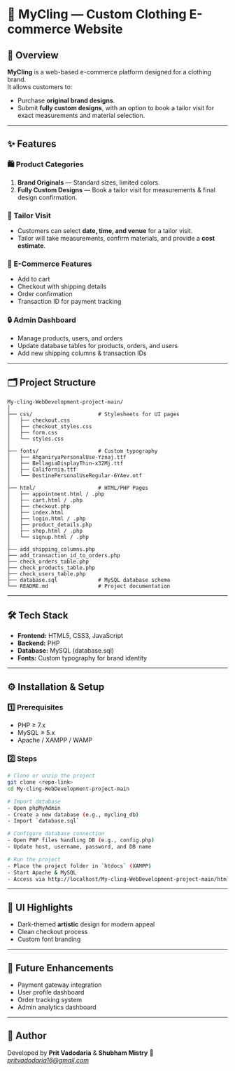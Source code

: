 # 👕 MyCling — Custom Clothing E-commerce Website

## 📌 Overview
**MyCling** is a web-based e-commerce platform designed for a clothing brand.  
It allows customers to:
- Purchase **original brand designs**.
- Submit **fully custom designs**, with an option to book a tailor visit for exact measurements and material selection.

---

## ✨ Features

### 🛍 Product Categories
1. **Brand Originals** — Standard sizes, limited colors.
2. **Fully Custom Designs** — Book a tailor visit for measurements & final design confirmation.

### 📅 Tailor Visit
- Customers can select **date, time, and venue** for a tailor visit.
- Tailor will take measurements, confirm materials, and provide a **cost estimate**.

### 🛒 E-Commerce Features
- Add to cart
- Checkout with shipping details
- Order confirmation
- Transaction ID for payment tracking

### 🔒 Admin Dashboard
- Manage products, users, and orders
- Update database tables for products, orders, and users
- Add new shipping columns & transaction IDs

---

## 🗂 Project Structure
```
My-cling-WebDevelopment-project-main/
│
├── css/                     # Stylesheets for UI pages
│   ├── checkout.css
│   ├── checkout_styles.css
│   ├── form.css
│   └── styles.css
│
├── fonts/                   # Custom typography
│   ├── AhganiryaPersonalUse-Yznaj.ttf
│   ├── BellagiaDisplayThin-x32Mj.ttf
│   ├── California.ttf
│   └── DestinePersonalUseRegular-6YAev.otf
│
├── html/                    # HTML/PHP Pages
│   ├── appointment.html / .php
│   ├── cart.html / .php
│   ├── checkout.php
│   ├── index.html
│   ├── login.html / .php
│   ├── product_details.php
│   ├── shop.html / .php
│   └── signup.html / .php
│
├── add_shipping_columns.php
├── add_transaction_id_to_orders.php
├── check_orders_table.php
├── check_products_table.php
├── check_users_table.php
├── database.sql             # MySQL database schema
└── README.md                # Project documentation
```

---

## 🛠 Tech Stack
- **Frontend:** HTML5, CSS3, JavaScript
- **Backend:** PHP
- **Database:** MySQL (database.sql)
- **Fonts:** Custom typography for brand identity

---

## ⚙ Installation & Setup

### 1️⃣ Prerequisites
- PHP ≥ 7.x
- MySQL ≥ 5.x
- Apache / XAMPP / WAMP

### 2️⃣ Steps
```bash
# Clone or unzip the project
git clone <repo-link>
cd My-cling-WebDevelopment-project-main

# Import database
- Open phpMyAdmin
- Create a new database (e.g., mycling_db)
- Import `database.sql`

# Configure database connection
- Open PHP files handling DB (e.g., config.php)
- Update host, username, password, and DB name

# Run the project
- Place the project folder in `htdocs` (XAMPP)
- Start Apache & MySQL
- Access via http://localhost/My-cling-WebDevelopment-project-main/html/index.html
```

---

## 📸 UI Highlights
- Dark-themed **artistic** design for modern appeal
- Clean checkout process
- Custom font branding

---

## 📌 Future Enhancements
- Payment gateway integration
- User profile dashboard
- Order tracking system
- Admin analytics dashboard

---

## 👤 Author
Developed by **Prit Vadodaria**  & **Shubham Mistry**
📧 *pritvadodaria16@gmail.com*
